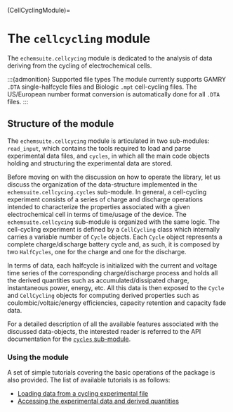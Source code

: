 (CellCyclingModule)=
# The `cellcycling` module

The `echemsuite.cellcycing` module is dedicated to the analysis of data deriving from the cycling of electrochemical cells.

:::{admonition} Supported file types
The module currently supports GAMRY `.DTA` single-halfcycle files and Biologic `.mpt` cell-cycling files. The US/European number format conversion is automatically done for all `.DTA` files.
:::


## Structure of the module

The `echemsuite.cellcycing` module is articulated in two sub-modules: `read_input`, which contains the tools required to load and parse experimental data files, and `cycles`, in which all the main code objects holding and structuring the experimental data are stored.

Before moving on with the discussion on how to operate the library, let us discuss the organization of the data-structure implemented in the `echemsuite.cellcycing.cycles` sub-module. In general, a cell-cycling experiment consists of a series of charge and discharge operations intended to characterize the properties associated with a given electrochemical cell in terms of time/usage of the device. The `echemsuite.cellcycing` sub-module is organized with the same logic. The cell-cycling experiment is defined by a `CellCycling` class which internally carries a variable number of `Cycle` objects. Each `Cycle` object represents a complete charge/discharge battery cycle and, as such, it is composed by two `HalfCycles`, one for the charge and one for the discharge.

In terms of data, each halfcycle is initialized with the current and voltage time series of the corresponding charge/discharge process and holds all the derived quantities such as accumulated/dissipated charge, instantaneous power, energy, etc. All this data is then exposed to the `Cycle` and `CellCycling` objects for computing derived properties such as
coulombic/voltaic/energy efficiencies, capacity retention and capacity fade data.

For a detailed description of all the available features associated with the discussed data-objects, the interested reader is referred to the API documentation for the [`cycles` sub-module](API-cellcycling-cycles).

### Using the module

A set of simple tutorials covering the basic operations of the package is also provided. 
The list of available tutorials is as follows:

* [Loading data from a cycling experimental file](CellCycling_Loading)
* [Accessing the experimental data and derived quantities](CellCycling_AccessingData)